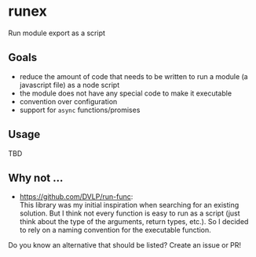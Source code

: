 # runex
Run module export as a script

## Goals

- reduce the amount of code that needs to be written to run a module (a javascript file) as a node script
- the module does not have any special code to make it executable
- convention over configuration
- support for `async` functions/promises

## Usage

TBD

## Why not ...

- https://github.com/DVLP/run-func:  
This library was my initial inspiration when searching for an existing solution. 
But I think not every function is easy to run as a script (just think about the type of the arguments, return types, etc.). 
So I decided to rely on a naming convention for the executable function.

Do you know an alternative that should be listed? Create an issue or PR!
